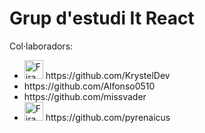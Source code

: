 # Grup d'estudi It React

Col·laboradors:

 <ul>
  <li>
    <img
         src="https://user-images.githubusercontent.com/87370165/142428849-531d2c33-2763-4b7c-a1cd-ff7f2a626027.png" 
         width="30rem" 
         alt="Firamdo Krystel R."
         /> https://github.com/KrystelDev 
   </li>
 
   <li> https://github.com/Alfonso0510 </li>
 
   <li> https://github.com/missvader </li>
 
   <li>
    <img
         src="https://avatars.githubusercontent.com/u/5355537?v=4" 
         width="30rem" 
         alt="Firamdo Pau G."
         /> https://github.com/pyrenaicus
   </li>
 
  </ul>

